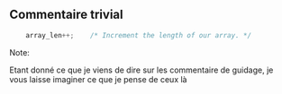 ## Commentaire trivial <i class="fas fa-skull ko"></i>

``` C
    array_len++;	/* Increment the length of our array. */
```

Note:

Etant donné ce que je viens de dire sur les commentaire de guidage,
je vous laisse imaginer ce que je pense de ceux là